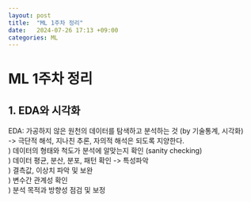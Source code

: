 ```yaml
---
layout: post
title:  "ML 1주차 정리"
date:   2024-07-26 17:13 +09:00
categories: ML
---
```

# **ML 1주차 정리**
## 1. EDA와 시각화
EDA: 가공하지 않은 원천의 데이터를 탐색하고 분석하는 것 (by 기술통계, 시각화)  
-> 극단적 해석, 지나친 추론, 자의적 해석은 되도록 지양한다.  
) 데이터의 형태와 척도가 분석에 알맞는지 확인 (sanity checking)  
) 데이터 평균, 분산, 분포, 패턴 확인 -> 특성파악  
) 결측값, 이상치 파악 및 보완  
) 변수간 관계성 확인  
) 분석 목적과 방향성 점검 및 보정  
